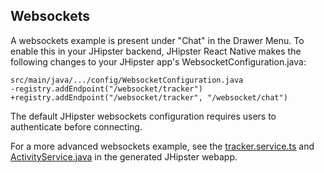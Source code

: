 ## Websockets

A websockets example is present under "Chat" in the Drawer Menu. To enable this in your JHipster backend, JHipster React Native makes the following changes to your JHipster app's WebsocketConfiguration.java:

```text
src/main/java/.../config/WebsocketConfiguration.java
-registry.addEndpoint("/websocket/tracker")
+registry.addEndpoint("/websocket/tracker", "/websocket/chat")
```

The default JHipster websockets configuration requires users to authenticate before connecting.

For a more advanced websockets example, see the [tracker.service.ts][1] and [ActivityService.java][2] in the generated JHipster webapp.

[1]: https://github.com/jhipster/jhipster-sample-app-websocket/blob/main/src/main/webapp/app/core/tracker/tracker.service.ts
[2]: https://github.com/jhipster/jhipster-sample-app-websocket/blob/main/src/main/java/io/github/jhipster/sample/web/websocket/ActivityService.java
